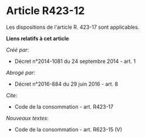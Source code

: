 # Article R423-12

Les dispositions de l'article R. 423-17 sont applicables.

**Liens relatifs à cet article**

_Créé par_:

  - Décret n°2014-1081 du 24 septembre 2014 - art. 1

_Abrogé par_:

  - Décret n°2016-884 du 29 juin 2016 - art. 8

_Cite_:

  - Code de la consommation - art. R423-17

_Nouveaux textes_:

  - Code de la consommation - art. R623-15 (V)
